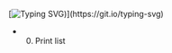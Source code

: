 [![Typing SVG](https://readme-typing-svg.herokuapp.com?font=Fira+Code&weight=900&size=29&pause=1000&width=435&lines=Linked+Listed\(:))](https://git.io/typing-svg)

- 0. Print list
